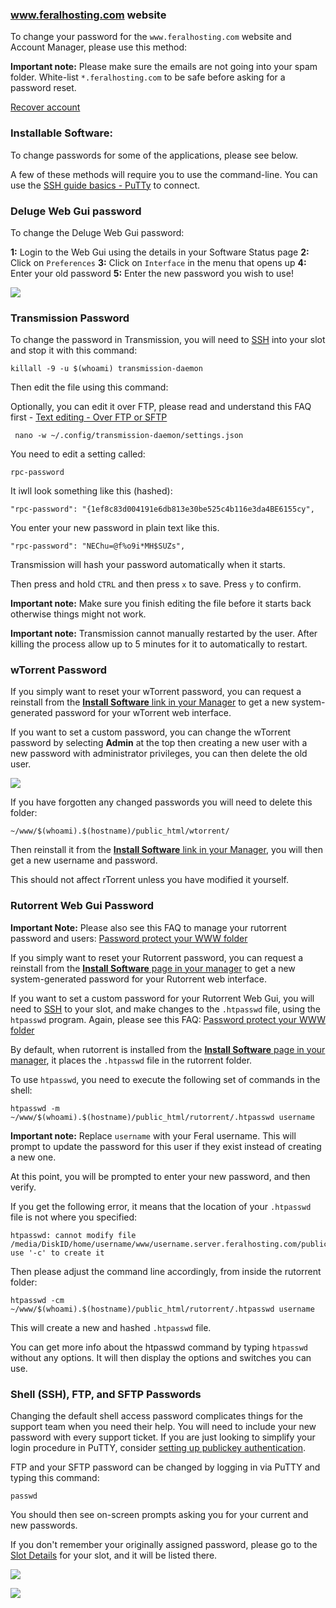 
### www.feralhosting.com website

To change your password for the `www.feralhosting.com` website and Account Manager, please use this method:

**Important note:** Please make sure the emails are not going into your spam folder. White-list `*.feralhosting.com` to be safe before asking for a password reset.

[Recover account](https://www.feralhosting.com/recover-account)

### Installable Software:

To change passwords for some of the applications, please see below. 

A few of these methods will require you to use the command-line. You can use the [SSH guide basics - PuTTy](https://www.feralhosting.com/faq/view?question=12) to connect.

### Deluge Web Gui password

To change the Deluge Web Gui password:

**1:** Login to the Web Gui using the details in your Software Status page
**2:** Click on `Preferences`
**3:** Click on `Interface` in the menu that opens up
**4:** Enter your old password
**5:** Enter the new password you wish to use!

![](https://raw.github.com/feralhosting/feralfilehosting/master/Feral%20Wiki/General/Changing%20passwords/deluge.png)

### Transmission Password

To change the password in Transmission, you will need to [SSH](https://www.feralhosting.com/faq/view?question=12) into your slot and stop it with this command:

~~~
killall -9 -u $(whoami) transmission-daemon
~~~

Then edit the file using this command:

Optionally, you can edit it over FTP, please read and understand this FAQ first - [Text editing - Over FTP or SFTP](https://www.feralhosting.com/faq/view?question=219)

~~~
 nano -w ~/.config/transmission-daemon/settings.json
~~~

You need to edit a setting called:

~~~
rpc-password
~~~

It iwll look something like this (hashed):

~~~
"rpc-password": "{1ef8c83d004191e6db813e30be525c4b116e3da4BE6155cy",
~~~

You enter your new password in plain text like this.

~~~
"rpc-password": "NEChu=@f%o9i*MH$SUZs",
~~~

Transmission will hash your password automatically when it starts.

Then press and hold `CTRL` and then press `x` to save. Press `y` to confirm.

**Important note:** Make sure you finish editing the file before it starts back otherwise things might not work.

**Important note:** Transmission cannot manually restarted by the user. After killing the process allow up to 5 minutes for it to automatically to restart.

### wTorrent Password

If you simply want to reset your wTorrent password, you can request a reinstall from the [**Install Software** link in your Manager](https://www.feralhosting.com/manager/) to get a new system-generated password for your wTorrent web interface. 

If you want to set a custom password, you can change the wTorrent password by selecting **Admin** at the top then creating a new user with a new password with administrator privileges, you can then delete the old user.

![](https://raw.github.com/feralhosting/feralfilehosting/master/Feral%20Wiki/General/Changing%20passwords/wtorrent.png) 

If you have forgotten any changed passwords you will need to delete this folder:

~~~
~/www/$(whoami).$(hostname)/public_html/wtorrent/
~~~

Then reinstall it from the [**Install Software** link in your Manager](https://www.feralhosting.com/manager/), you will then get a new username and password.

This should not affect rTorrent unless you have modified it yourself.

### Rutorrent Web Gui Password

**Important Note:** Please also see this FAQ to manage your rutorrent password and users: [Password protect your WWW folder](https://www.feralhosting.com/faq/view?question=22)

If you simply want to reset your Rutorrent password, you can request a reinstall from the [**Install Software** page in your manager](https://www.feralhosting.com/manager/) to get a new system-generated password for your Rutorrent web interface. 

If you want to set a custom password for your Rutorrent Web Gui, you will need to [SSH](https://www.feralhosting.com/faq/view?question=12) to your slot, and make changes to the `.htpasswd` file, using the `htpasswd` program. Again, please see this FAQ: [Password protect your WWW folder](https://www.feralhosting.com/faq/view?question=22)

By default, when rutorrent is installed from the [**Install Software** page in your manager](https://www.feralhosting.com/manager/), it places the `.htpasswd` file in the rutorrent folder.

To use `htpasswd`, you need to execute the following set of commands in the shell:

~~~
htpasswd -m ~/www/$(whoami).$(hostname)/public_html/rutorrent/.htpasswd username
~~~

**Important note:** Replace `username` with your Feral username. This will prompt to update the password for this user if they exist instead of creating a new one.

At this point, you will be prompted to enter your new password, and then verify.

If you get the following error, it means that the location of your `.htpasswd` file is not where you specified:

~~~
htpasswd: cannot modify file /media/DiskID/home/username/www/username.server.feralhosting.com/public_html/rutorrent/.htpasswd; use '-c' to create it
~~~

Then please adjust the command line accordingly, from inside the rutorrent folder:

~~~
htpasswd -cm ~/www/$(whoami).$(hostname)/public_html/rutorrent/.htpasswd username
~~~

This will create a new and hashed `.htpasswd` file.

You can get more info about the htpasswd command by typing `htpasswd` without any options. It will then display the options and switches you can use.

### Shell (SSH), FTP, and SFTP Passwords

Changing the default shell access password complicates things for the support team when you need their help. You will need to include your new password with every support ticket. If you are just looking to simplify your login procedure in PuTTY, consider [setting up publickey authentication](https://www.feralhosting.com/faq/view?question=13).

FTP and your SFTP password can be changed by logging in via PuTTY and typing this command:

~~~
passwd
~~~

You should then see on-screen prompts asking you for your current and new passwords.

If you don't remember your originally assigned password, please go to the [Slot Details](https://www.feralhosting.com/manager/slot/) for your slot, and it will be listed there.

![](https://raw.github.com/feralhosting/feralfilehosting/master/Feral%20Wiki/0%20Generic/slot_detail_link.png)

![](https://raw.github.com/feralhosting/feralfilehosting/master/Feral%20Wiki/0%20Generic/slot_detail_ssh.png)



